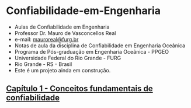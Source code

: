 # Confiabilidade-em-Engenharia  
* Aulas de Confiabilidade em Engenharia
* Professor Dr. Mauro de Vasconcellos Real
* e-mail: mauroreal@furg.br
* Notas de aula da disciplina de Confiabilidade em Engenharia Oceânica
* Programa de Pós-graduação em Engenharia Oceânica - PPGEO
* Universidade Federal do Rio Grande - FURG
* Rio Grande - RS - Brasil
* Este é um projeto ainda em construção.

## [Capítulo 1 - Conceitos fundamentais de confiabilidade](https://mybinder.org/v2/gh/mvreal/Confiabilidade-em-Engenharia/e14456a34bc0fab01ef70fb25a5d90f5f9416471)